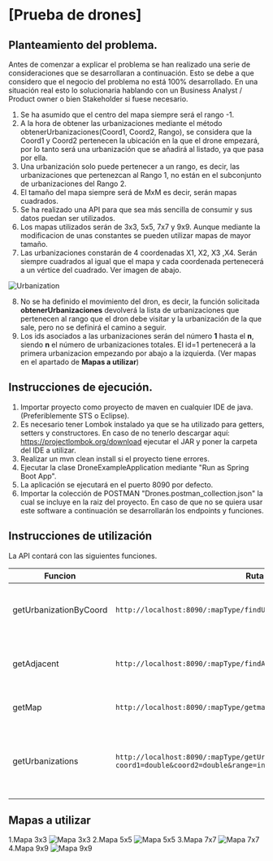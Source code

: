 # [Prueba de drones]

## Planteamiento del problema.
Antes de comenzar a explicar el problema se han realizado una serie de consideraciones que se desarrollaran a continuación. Esto se debe a que considero que el negocio del problema no está 100% desarrollado. En una situación real esto lo solucionaria hablando con un Business Analyst / Product owner o bien Stakeholder si fuese necesario.

1. Se ha asumido que el centro del mapa siempre será el rango -1.
2. A la hora de obtener las urbanizaciones mediante el método obtenerUrbanizaciones(Coord1, Coord2, Rango), se considera que la Coord1 y Coord2 pertenecen la ubicación en la que el drone empezará, por lo tanto será una urbanización que se añadirá al listado, ya que pasa por ella.
3. Una urbanización solo puede pertenecer a un rango, es decir, las urbanizaciones que pertenezcan al Rango 1, no están en el subconjunto de urbanizaciones del Rango 2.
4. El tamaño del mapa siempre será de MxM es decir, serán mapas cuadrados.
5. Se ha realizado una API para que sea más sencilla de consumir y sus datos puedan ser utilizados.
6. Los mapas utilizados serán de 3x3, 5x5, 7x7 y 9x9. Aunque mediante la modificacion de unas constantes se pueden utilizar mapas de mayor tamaño.
7. Las urbanizaciones constarán de 4 coordenadas X1, X2, X3 ,X4. Serán siempre cuadrados al igual que el mapa y cada coordenada pertenecerá a un vértice del cuadrado. Ver imagen de abajo.
  
![Urbanization](https://img.imgur.com/8aIHuSA.png)

8. No se ha definido el movimiento del dron, es decir, la función solicitada **obtenerUrbanizaciones** devolverá la lista de urbanizaciones que pertenecen al rango que el dron debe visitar y la urbanización de la que sale, pero no se definirá el camino a seguir.
9. Los ids asociados a las urbanizaciones serán del número **1** hasta el **n**, siendo **n** el número de urbanizaciones totales. El id=1 pertenecerá a la primera urbanizacion empezando por abajo a la izquierda. (Ver mapas en el apartado de **Mapas a utilizar**)




## Instrucciones de ejecución.

1. Importar proyecto como proyecto de maven en cualquier IDE de java. (Preferiblemente STS o Eclipse).
2. Es necesario tener Lombok instalado ya que se ha utilizado para getters, setters y constructores. En caso de no tenerlo descargar aquí: https://projectlombok.org/download ejecutar el JAR y poner la carpeta del IDE a utilizar.
3. Realizar un mvn clean install si el proyecto tiene errores. 
4. Ejecutar la clase DroneExampleApplication mediante "Run as Spring Boot App". 
5. La aplicación se ejecutará en el puerto 8090 por defecto.
6. Importar la colección de POSTMAN "Drones.postman_collection.json" la cual se incluye en la raiz del proyecto. En caso de que no se quiera usar este software a continuación se desarrollarán los endpoints y funciones.

## Instrucciones de utilización

La API contará con las siguientes funciones.

|Funcion| Ruta | Tipo |Parametros | Descripción | Ejemplo | 
|---|---|---|---|---|---|
| getUrbanizationByCoord | `http://localhost:8090/:mapType/findUrb/?coord1=double&coord2=double`| `GET` |String mapType, Double coord1, Double coord2|La función se corresponde a la solicitada 	**"obtenerIdentificadorUrbanización"**. Devolverá una urbanización perteneciente a esas coordenadas| `http://localhost:8090/7x7/findUrb/?coord1=121.1&coord2=421.13` |
| getAdjacent |`http://localhost:8090/:mapType/findAdjacent/:idUrbanization/:action`| `GET` |int idUrbanization, String action|La función se corresponde a la solicitada **"obtenerAdyacente"**. Devolverá la urbanización adyacente en la dirección indicada. [up down right left]| `http://localhost:8090/7x7/findAdjacent/4/right` |
| getMap |`http://localhost:8090/:mapType/getmap`| `GET` |String mapType|Esta función devolverá las urbanizaciones del mapa con sus coordenadas.| `http://localhost:8090/7x7/getmap` |
| getUrbanizations |`http://localhost:8090/:mapType/getUrbanizations/?coord1=double&coord2=double&range=int`| `GET` |String mapType, Double coord1, Double coord2, int range|La función se corresponde a la solicitada 	**"obtenerUrbanizaciones"**. Devolverá la lista de urbanizaciones que el dron tiene que visitar y el lugar desde el cual saldrá.| `http://localhost:8090/7x7/geturbanizations/?coord1=121.1&coord2=121.13&range=2` |

## Mapas a utilizar

1.Mapa 3x3
![Mapa 3x3](https://i.imgur.com/0lVo9Wf.png)
2.Mapa 5x5
![Mapa 5x5](https://i.imgur.com/VTzHihD.png)
3.Mapa 7x7
![Mapa 7x7](https://i.imgur.com/fZWsWhp.png)
4.Mapa 9x9
![Mapa 9x9](https://i.imgur.com/VTzHihD.png)


